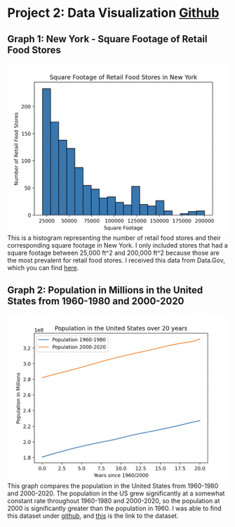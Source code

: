 # Project 2: Data Visualization [Github](https://github.com/mikeizbicki/cmc-csci040/tree/2022fall/project_02)
## Graph 1: New York - Square Footage of Retail Food Stores
![Retail Food Store](food.png)
This is a histogram representing the number of retail food stores and their corresponding square footage in New York. I only included stores that had a square footage between 25,000 ft^2 and 200,000 ft^2 because those are the most prevalent for retail food stores. I received this data from Data.Gov, which you can find [here](https://catalog.data.gov/dataset/retail-food-stores).



## Graph 2: Population in Millions in the United States from 1960-1980 and 2000-2020
![Population](populationfinal.png)
This graph compares the population in the United States from 1960-1980 and 2000-2020. The population in the US grew significantly at a somewhat constant rate throughout 1960-1980 and 2000-2020, so the population at 2000 is significantly greater than the population in 1960. I was able to find this dataset under [github](https://github.com/jdorfman/awesome-json-datasets#population), and [this](http://api.worldbank.org/v2/countries/CHN/indicators/SP.POP.TOTL?per_page=5000&format=json) is the link to the dataset.